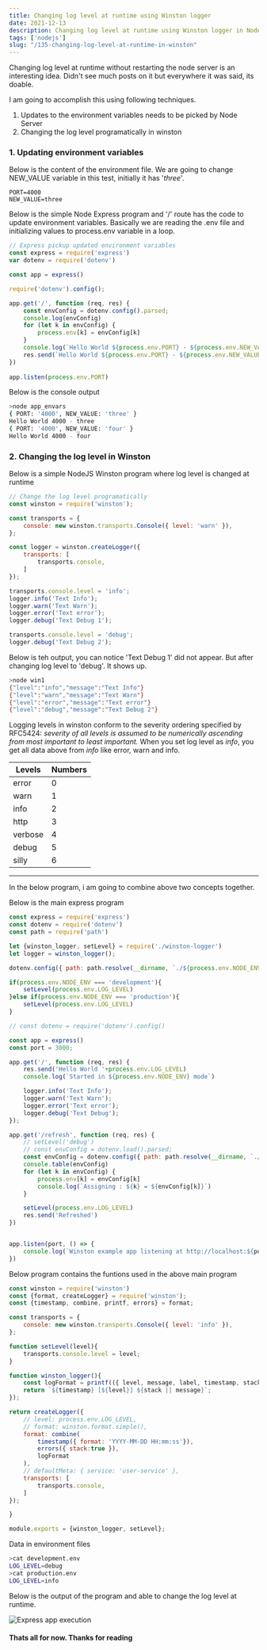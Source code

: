 ```yaml
---
title: Changing log level at runtime using Winston logger
date: 2021-12-13
description: Changing log level at runtime using Winston logger in NodeJS application
tags: ['nodejs']
slug: "/135-changing-log-level-at-runtime-in-winston"
---
```


Changing log level at runtime without restarting the node server is an interesting idea. Didn't see much posts on it but everywhere it was said, its doable. 

I am going to accomplish this using following techniques.     

1. Updates to the environment variables needs to be picked by Node Server
2. Changing the log level programatically in winston

### 1. Updating environment variables 

Below is the content of the environment file. We are going to change NEW_VALUE variable in this test, initially it has '*three*'.  

```sh:title=.env
PORT=4000
NEW_VALUE=three
```

Below is the simple Node Express program and '/' route has the code to update environment variables. Basically we are reading the .env file and initializing values to process.env variable in a loop. 

```js:title=app_envars.js {10-16}
// Express pickup updated environment variables
const express = require('express')
var dotenv = require('dotenv')

const app = express()

require('dotenv').config();

app.get('/', function (req, res) {
    const envConfig = dotenv.config().parsed;
    console.log(envConfig)
    for (let k in envConfig) {    
        process.env[k] = envConfig[k]  
    }    
    console.log(`Hello World ${process.env.PORT} - ${process.env.NEW_VALUE}`)
    res.send(`Hello World ${process.env.PORT} - ${process.env.NEW_VALUE}`)
})
 
app.listen(process.env.PORT)
```

Below is the console output
```sh
>node app_envars   
{ PORT: '4000', NEW_VALUE: 'three' }
Hello World 4000 - three
{ PORT: '4000', NEW_VALUE: 'four' }
Hello World 4000 - four
```

### 2. Changing the log level in Winston

Below is a simple NodeJS Winston program where log level is changed at runtime

```js:title=win1.js {20}
// Change the log level programatically
const winston = require('winston');

const transports = {
    console: new winston.transports.Console({ level: 'warn' }),
};

const logger = winston.createLogger({
    transports: [ 
        transports.console,
    ]
});

transports.console.level = 'info';
logger.info('Text Info');
logger.warn('Text Warn');
logger.error('Text error');
logger.debug('Text Debug 1');

transports.console.level = 'debug';
logger.debug('Text Debug 2');
```

Below is teh output, you can notice 'Text Debug 1' did not appear. But after changing log level to 'debug'. It shows up. 
```sh {5}
>node win1
{"level":"info","message":"Text Info"}
{"level":"warn","message":"Text Warn"}
{"level":"error","message":"Text error"}
{"level":"debug","message":"Text Debug 2"}
```

Logging levels in winston conform to the severity ordering specified by RFC5424: *severity of all levels is assumed to be numerically ascending from most important to least important.* When you set log level as *info*, you get all data above from *info* like error, warn and info. 

| Levels  | Numbers |
| ------- | --------|
| error   | 0 |
| warn    | 1 |
| info    | 2 |
| http    | 3 |
| verbose | 4 |
| debug   | 5 |
| silly   | 6 |

* * * 

In the below program, i am going to combine above two concepts together. 

Below is the main express program

```js:title=app.js
const express = require('express')
const dotenv = require('dotenv')
const path = require('path')

let {winston_logger, setLevel} = require('./winston-logger')
let logger = winston_logger();

dotenv.config({ path: path.resolve(__dirname, `./${process.env.NODE_ENV}.env`)});

if(process.env.NODE_ENV === 'development'){
    setLevel(process.env.LOG_LEVEL)
}else if(process.env.NODE_ENV === 'production'){
    setLevel(process.env.LOG_LEVEL)
}

// const dotenv = require('dotenv').config()

const app = express()
const port = 3000;

app.get('/', function (req, res) {
    res.send('Hello World '+process.env.LOG_LEVEL)
    console.log(`Started in ${process.env.NODE_ENV} mode`)

    logger.info('Text Info');
    logger.warn('Text Warn');
    logger.error('Text error');
    logger.debug('Text Debug');
});

app.get('/refresh', function (req, res) {
    // setLevel('debug')
    // const envConfig = dotenv.load().parsed;
    const envConfig = dotenv.config({ path: path.resolve(__dirname, `./${process.env.NODE_ENV}.env`)}).parsed;
    console.table(envConfig)
    for (let k in envConfig) {
        process.env[k] = envConfig[k]
        console.log(`Assigning : ${k} = ${envConfig[k]}`)
    }

    setLevel(process.env.LOG_LEVEL)
    res.send('Refreshed')
})


app.listen(port, () => {
    console.log(`Winston example app listening at http://localhost:${port}`)
})
```

Below program contains the funtions used in the above main program
```js:title=./winston-logger/index.js
const winston = require('winston')
const {format, createLogger} = require('winston');
const {timestamp, combine, printf, errors} = format;

const transports = {
    console: new winston.transports.Console({ level: 'info' }),
};

function setLevel(level){
    transports.console.level = level;
}

function winston_logger(){
    const logFormat = printf(({ level, message, label, timestamp, stack }) => {
    return `${timestamp} [${level}] ${stack || message}`;
});

return createLogger({
    // level: process.env.LOG_LEVEL,
    // format: winston.format.simple(),
    format: combine(
        timestamp({ format: 'YYYY-MM-DD HH:mm:ss'}),
        errors({ stack:true }),
        logFormat
    ),
    // defaultMeta: { service: 'user-service' },
    transports: [
        transports.console,
    ]
});

}

module.exports = {winston_logger, setLevel};
```

Data in environment files 
```sh
>cat development.env
LOG_LEVEL=debug
>cat production.env
LOG_LEVEL=info
```

Below is the output of the program and able to change the log level at runtime. 

![Express app execution](assets/135-app-js.png)


#### Thats all for now. Thanks for reading
